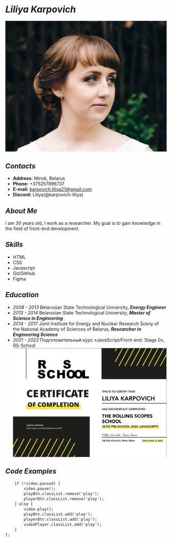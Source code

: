# ***Liliya Karpovich***
![My photo](assets/img/avatar.jpg "Liliya Karpovich")

## *Contacts*
* **Address:** Minsk, Belarus
* **Phone:** +375257896737
* **E-mail:** karpovich.liliya21@gmail.com
* **Discord:** Liliya(@karpovich-liliya)

## *About Me*
I am 30 years old, I work as a researcher. My goal is to gain knowledge in the field of front-end development.

## *Skills*
* HTML
* CSS
* Javascript
* Git/GitHub
* Figma

## *Education*
* *2008 - 2013* Belarusian State Technological University, ***Energy Engineer***
* *2013 - 2014* Belarusian State Technological University, ***Master of Science in Engineering***
* *2014 - 2017* Joint Institute for Energy and Nuclear Research Sosny of the National Academy of Sciences of Belarus, ***Researcher in Engineering Science***
* *2021 - 2022* Подготовительный курс «JavaScript/Front-end. Stage 0», RS-School
![My certificate](assets/img/certificate.jpg "certificate")


## *Code Examples*
``` function toggleVideo() {
    if (!video.paused) {
        video.pause();
        playBtn.classList.remove('play');
        playerBtn.classList.remove('play');
    } else {       
        video.play();
        playBtn.classList.add('play');
        playerBtn.classList.add('play');
        videoPlayer.classList.add('play');
    } 
}; 
```
